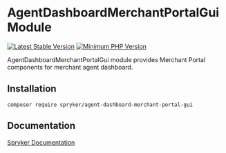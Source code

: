 # AgentDashboardMerchantPortalGui Module
[![Latest Stable Version](https://poser.pugx.org/spryker/agent-dashboard-merchant-portal-gui/v/stable.svg)](https://packagist.org/packages/spryker/agent-dashboard-merchant-portal-gui)
[![Minimum PHP Version](https://img.shields.io/badge/php-%3E%3D%208.1-8892BF.svg)](https://php.net/)

AgentDashboardMerchantPortalGui module provides Merchant Portal components for merchant agent dashboard.

## Installation

```
composer require spryker/agent-dashboard-merchant-portal-gui
```

## Documentation

[Spryker Documentation](https://docs.spryker.com)
